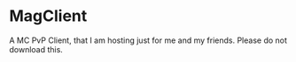# MagClient
A MC PvP Client, that I am hosting just for me and my friends. Please do not download this.
